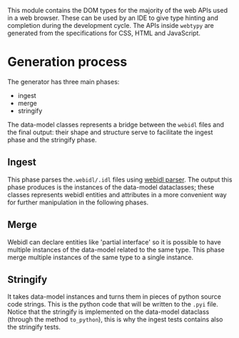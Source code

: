 This module contains the DOM types for the majority of the web APIs used in a web browser.
These can be used by an IDE to give type hinting and completion during the development cycle.
The APIs inside `webtypy` are generated from the specifications for CSS, HTML and JavaScript. 



# Generation process

The generator has three main phases:

- ingest
- merge
- stringify

The data-model classes represents a bridge between the `webidl` files and the final output: their 
shape and structure serve to facilitate the ingest phase and the stringify phase. 

## Ingest

This phase parses the`.webidl/.idl` files using [webidl parser]([https://github.com/plinss/widlparser).
The output this phase produces is the instances of the data-model dataclasses; these classes represents webidl entities 
and attributes in a more convenient way for further manipulation in the following phases. 

## Merge

Webidl can declare entities like 'partial interface' so it is possible to have multiple instances of the data-model related to the same type.
This phase merge multiple instances of the same type to a single instance.

## Stringify

It takes data-model instances and turns them in pieces of python source code strings.
This is the python code that will be written to the `.pyi` file.
Notice that the stringify is implemented on the data-model dataclass (through the method `to_python`), this is why the ingest tests contains also the stringify tests.

